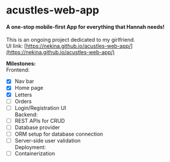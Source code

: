 # acustles-web-app  

#### A one-stop mobile-first App for everything that Hannah needs!  

This is an ongoing project dedicated to my girlfriend.  
UI link: [https://nekina.github.io/acustles-web-app/](https://nekina.github.io/acustles-web-app/)  

**Milestones:**  
Frontend:  
- [x] Nav bar
- [x] Home page
- [x] Letters
- [ ] Orders
- [ ] Login/Registration UI  
Backend:  
- [ ] REST APIs for CRUD
- [ ] Database provider
- [ ] ORM setup for database connection
- [ ] Server-side user validation  
Deployment:  
- [ ] Containerization
